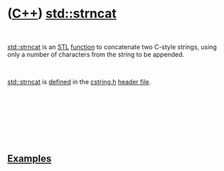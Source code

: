 



 

 

 

 

 

([C++](Cpp.md)) [std::strncat](CppStrncat.md)
===============================================

 

[std::strncat](CppStrncat.md) is an [STL](CppStl.md)
[function](CppFunction.md) to concatenate two C-style strings, using
only a number of characters from the string to be appended.

 

[std::strncat](CppStrncat.md) is [defined](CppDefinition.md) in the
[cstring.h](CppCstringH.md) [header file](CppHeaderFile.md).

 

 

 

 

[Examples](CppExample.md)
--------------------------

 

 

 

 

 

 





 



